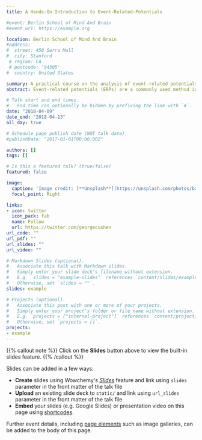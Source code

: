 ```yaml
---
title: A Hands-On Introduction to Event-Related-Potentials

#event: Berlin School of Mind And Brain
#event_url: https://example.org

location: Berlin School of Mind And Brain
#address:
#  street: 450 Serra Mall
#  city: Stanford
 # region: CA
 # postcode: '94305'
#  country: United States

summary: A practical course on the analysis of event-related potentials
abstract: Event-related potentials (ERPs) are a commonly used method in psychology, cognitive neuroscience and related fields. With their high temporal resolution on the order of milliseconds, ERPs allow insight into brain mechanisms involved in learning, language processing, social cognition, and many others. The aim of this course is to learn how to use ERPs to study the mind and the brain, to get hands-on experience with the analysis of ERPs, and to get intuitions about the underlying principles of analysis steps. There are no specific prerequisites needed for this course, although basic programming skills in Matlab will be advantageous. We will start with a brief introduction of EEG data in general and specifically ERPs. We will learn which kind of research questions can be answered using ERPs and how to design an ERP experiment. We will also look at a number of ERPs commonly found in neuropsychological experiments and learn how to interpret them. Then, we will turn to the hands-on sessions, in which we will analyze EEG data using Fieldtrip, an open-source, Matlab-based toolbox. We will learn how to get from raw EEG data acquired in psychological experiments to ERPs. Using Fieldtrip, we will perform commonly used steps of EEG analysis, including filtering, segmenting, rereferencing, cleaning, averaging and plotting. As a final step, we will learn how to use statistical analysis on ERPs. For each of these steps, we will first look at the underlying principles and then conduct this analysis step ourselves.

# Talk start and end times.
#   End time can optionally be hidden by prefixing the line with `#`.
date: "2018-04-09"
date_end: "2018-04-13"
all_day: true

# Schedule page publish date (NOT talk date).
#publishDate: "2017-01-01T00:00:00Z"

authors: []
tags: []

# Is this a featured talk? (true/false)
featured: false

image:
  caption: 'Image credit: [**Unsplash**](https://unsplash.com/photos/bzdhc5b3Bxs)'
  focal_point: Right

links:
- icon: twitter
  icon_pack: fab
  name: Follow
  url: https://twitter.com/georgecushen
url_code: ""
url_pdf: ""
url_slides: ""
url_video: ""

# Markdown Slides (optional).
#   Associate this talk with Markdown slides.
#   Simply enter your slide deck's filename without extension.
#   E.g. `slides = "example-slides"` references `content/slides/example-slides.md`.
#   Otherwise, set `slides = ""`.
slides: example

# Projects (optional).
#   Associate this post with one or more of your projects.
#   Simply enter your project's folder or file name without extension.
#   E.g. `projects = ["internal-project"]` references `content/project/deep-learning/index.md`.
#   Otherwise, set `projects = []`.
projects:
- example
---
```


{{% callout note %}}
Click on the **Slides** button above to view the built-in slides feature.
{{% /callout %}}

Slides can be added in a few ways:

- **Create** slides using Wowchemy's [*Slides*](https://wowchemy.com/docs/managing-content/#create-slides) feature and link using `slides` parameter in the front matter of the talk file
- **Upload** an existing slide deck to `static/` and link using `url_slides` parameter in the front matter of the talk file
- **Embed** your slides (e.g. Google Slides) or presentation video on this page using [shortcodes](https://wowchemy.com/docs/writing-markdown-latex/).

Further event details, including [page elements](https://wowchemy.com/docs/writing-markdown-latex/) such as image galleries, can be added to the body of this page.
